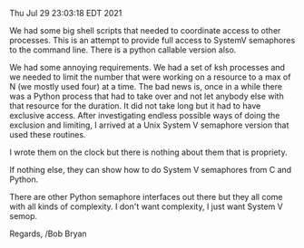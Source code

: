 Thu Jul 29 23:03:18 EDT 2021

We had some big shell scripts that needed to coordinate access to other processes.
This is an attempt to provide full access to SystemV semaphores to the command line.
There is a python callable version also.

We had some annoying requirements.  We had a set of ksh processes and we needed to limit
the number that were working on a resource to a max of N (we mostly used four) at a time.
The bad news is, once in a while there was a Python process that had to take over
and not let anybody else with that resource for the duration.  It did not take long but
it had to have exclusive access.  After investigating endless possible ways of doing
the exclusion and limiting, I arrived at a Unix System V semaphore version that used
these routines.

I wrote them on the clock but there is nothing about them that is propriety.

If nothing else, they can show how to do System V semaphores from C and Python.

There are other Python semaphore interfaces out there but they all come with all kinds of
complexity. I don't want complexity, I just want System V semop.


Regards,
/Bob Bryan
